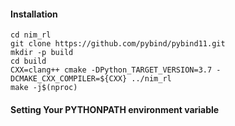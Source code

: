#### Installation
```
cd nim_rl
git clone https://github.com/pybind/pybind11.git
mkdir -p build
cd build
CXX=clang++ cmake -DPython_TARGET_VERSION=3.7 -DCMAKE_CXX_COMPILER=${CXX} ../nim_rl
make -j$(nproc)
```

#### Setting Your PYTHONPATH environment variable

